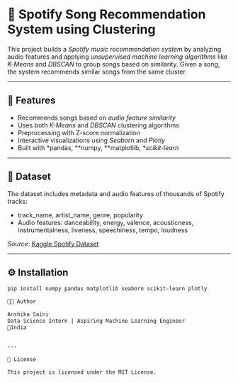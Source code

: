 # 🎵 Spotify Song Recommendation System using Clustering

This project builds a *Spotify music recommendation system* by analyzing audio features and applying *unsupervised machine learning algorithms* like *K-Means* and *DBSCAN* to group songs based on similarity. Given a song, the system recommends similar songs from the same cluster.

---

## 📌 Features

- Recommends songs based on *audio feature similarity*
- Uses both *K-Means* and *DBSCAN* clustering algorithms
- Preprocessing with Z-score normalization
- Interactive visualizations using *Seaborn* and *Plotly*
- Built with *pandas, **numpy, **matplotlib, **scikit-learn*

---

## 📂 Dataset

The dataset includes metadata and audio features of thousands of Spotify tracks:
- track_name, artist_name, genre, popularity
- Audio features: danceability, energy, valence, acousticness, instrumentalness, liveness, speechiness, tempo, loudness

*Source*: [Kaggle Spotify Dataset](https://www.kaggle.com/datasets)

---

## ⚙ Installation

```bash
pip install numpy pandas matplotlib seaborn scikit-learn plotly

🧑‍💻 Author

Anshika Saini
Data Science Intern | Aspiring Machine Learning Engineer
📍India


---

🔗 License

This project is licensed under the MIT License.


